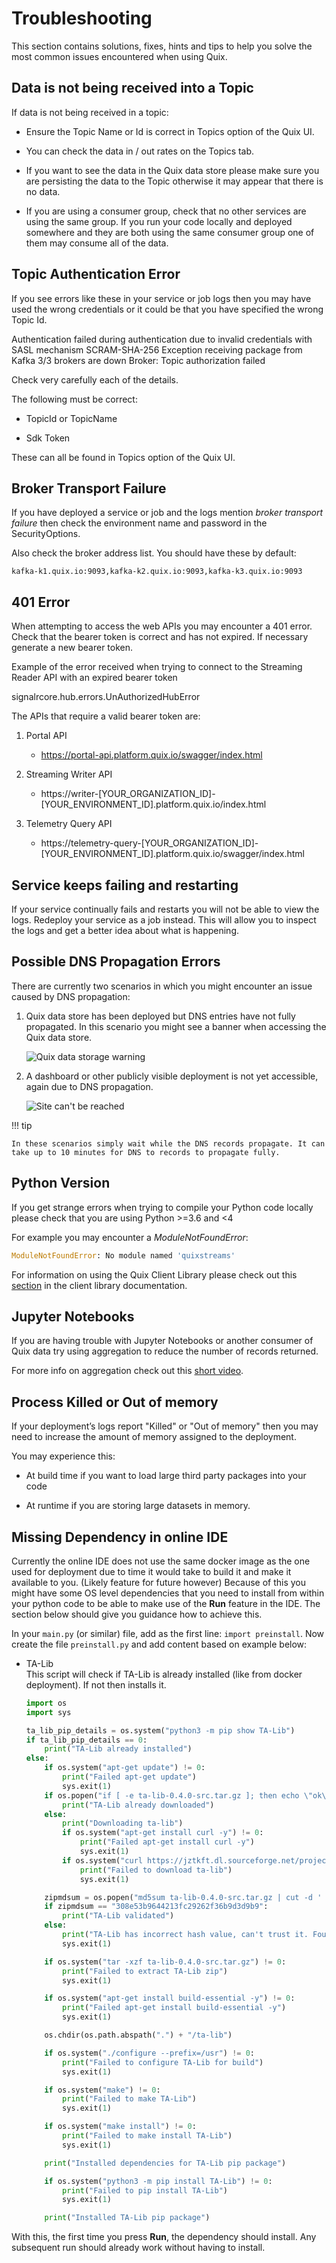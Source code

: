 # Troubleshooting

This section contains solutions, fixes, hints and tips to help you solve the most common issues encountered when using Quix.

## Data is not being received into a Topic

If data is not being received in a topic:

* Ensure the Topic Name or Id is correct in Topics option of the Quix UI.

* You can check the data in / out rates on the Topics tab.

* If you want to see the data in the Quix data store please make sure you are persisting the data to the Topic otherwise it may appear that there is no data.

* If you are using a consumer group, check that no other services are using the same group. If you run your code locally and deployed somewhere and they are both using the same consumer group one of them may consume all of the data.

## Topic Authentication Error

If you see errors like these in your service or job logs then you may have used the wrong credentials or it could be that you have specified the wrong Topic Id.

Authentication failed during authentication due to invalid credentials with SASL mechanism SCRAM-SHA-256 Exception receiving package from Kafka 3/3 brokers are down Broker: Topic authorization failed

Check very carefully each of the details.

The following must be correct:

  - TopicId or TopicName

  - Sdk Token

These can all be found in Topics option of the Quix UI.

## Broker Transport Failure

If you have deployed a service or job and the logs mention *broker transport failure* then check the environment name and password in the SecurityOptions.

Also check the broker address list. You should have these by default:

```
kafka-k1.quix.io:9093,kafka-k2.quix.io:9093,kafka-k3.quix.io:9093
```

## 401 Error

When attempting to access the web APIs you may encounter a 401 error. Check that the bearer token is correct and has not expired. If necessary generate a new bearer token.

Example of the error received when trying to connect to the Streaming Reader API with an expired bearer token

signalrcore.hub.errors.UnAuthorizedHubError

The APIs that require a valid bearer token are:

1.  Portal API

    - https://portal-api.platform.quix.io/swagger/index.html

2.  Streaming Writer API

    - https://writer-[YOUR_ORGANIZATION_ID]-[YOUR_ENVIRONMENT_ID].platform.quix.io/index.html
        
3.  Telemetry Query API

    - https://telemetry-query-[YOUR_ORGANIZATION_ID]-[YOUR_ENVIRONMENT_ID].platform.quix.io/swagger/index.html
    
## Service keeps failing and restarting

If your service continually fails and restarts you will not be able to view the logs. Redeploy your service as a job instead. This will allow you to inspect the logs and get a better idea about what is happening.

## Possible DNS Propagation Errors

There are currently two scenarios in which you might encounter an issue caused by DNS propagation:

1. Quix data store has been deployed but DNS entries have not fully propagated. In this scenario you might see a banner when accessing the Quix data store.

    ![Quix data storage warning](../images/quix-data-store.png)

2. A dashboard or other publicly visible deployment is not yet accessible, again due to DNS propagation.

    ![Site can't be reached](../images/site-cant-be-reached.png)

!!! tip

	In these scenarios simply wait while the DNS records propagate. It can take up to 10 minutes for DNS to records to propagate fully.

## Python Version

If you get strange errors when trying to compile your Python code locally please check that you are using Python >=3.6 and <4

For example you may encounter a *ModuleNotFoundError*:

``` python
ModuleNotFoundError: No module named 'quixstreams'
```

For information on using the Quix Client Library please check out this [section](../quix-streams/quix-streams-intro.md) in the client library documentation.

## Jupyter Notebooks

If you are having trouble with Jupyter Notebooks or another consumer of Quix data try using aggregation to reduce the number of records returned.

For more info on aggregation check out this [short video](https://youtu.be/fnEPnIunyxA).

## Process Killed or Out of memory

If your deployment’s logs report "Killed" or "Out of memory" then you may need to increase the amount of memory assigned to the deployment.

You may experience this:

  - At build time if you want to load large third party packages into
    your code

  - At runtime if you are storing large datasets in memory.

## Missing Dependency in online IDE

Currently the online IDE does not use the same docker image as the one used for deployment due to time it would take to build it and make it available to you. (Likely feature for future however) Because of this you might have some OS level dependencies that you need to install from within your python code to be able to make use of the **Run** feature in the IDE. The section below should give you guidance how to achieve this.

In your `main.py` (or similar) file, add as the first line: `import preinstall`. Now create the file `preinstall.py` and add content based on example below:

  - TA-Lib  
    This script will check if TA-Lib is already installed (like from
    docker deployment). If not then installs it.
    
    ```python
    import os
    import sys
    
    ta_lib_pip_details = os.system("python3 -m pip show TA-Lib")
    if ta_lib_pip_details == 0:
        print("TA-Lib already installed")
    else:
        if os.system("apt-get update") != 0:
            print("Failed apt-get update")
            sys.exit(1)
        if os.popen("if [ -e ta-lib-0.4.0-src.tar.gz ]; then echo \"ok\"; else echo \"nok\"; fi").read().strip() == "ok":
            print("TA-Lib already downloaded")
        else:
            print("Downloading ta-lib")
            if os.system("apt-get install curl -y") != 0:
                print("Failed apt-get install curl -y")
                sys.exit(1)
            if os.system("curl https://jztkft.dl.sourceforge.net/project/ta-lib/ta-lib/0.4.0/ta-lib-0.4.0-src.tar.gz -O") != 0:
                print("Failed to download ta-lib")
                sys.exit(1)
    
        zipmdsum = os.popen("md5sum ta-lib-0.4.0-src.tar.gz | cut -d ' ' -f 1").read().strip()
        if zipmdsum == "308e53b9644213fc29262f36b9d3d9b9":
            print("TA-Lib validated")
        else:
            print("TA-Lib has incorrect hash value, can't trust it. Found hash: '" + str(zipmdsum) + "'")
            sys.exit(1)
    
        if os.system("tar -xzf ta-lib-0.4.0-src.tar.gz") != 0:
            print("Failed to extract TA-Lib zip")
            sys.exit(1)
    
        if os.system("apt-get install build-essential -y") != 0:
            print("Failed apt-get install build-essential -y")
            sys.exit(1)
    
        os.chdir(os.path.abspath(".") + "/ta-lib")
    
        if os.system("./configure --prefix=/usr") != 0:
            print("Failed to configure TA-Lib for build")
            sys.exit(1)
    
        if os.system("make") != 0:
            print("Failed to make TA-Lib")
            sys.exit(1)
    
        if os.system("make install") != 0:
            print("Failed to make install TA-Lib")
            sys.exit(1)
    
        print("Installed dependencies for TA-Lib pip package")
    
        if os.system("python3 -m pip install TA-Lib") != 0:
            print("Failed to pip install TA-Lib")
            sys.exit(1)
    
        print("Installed TA-Lib pip package")
    ```

With this, the first time you press **Run**, the dependency should install. Any subsequent run should already work without having to install.
